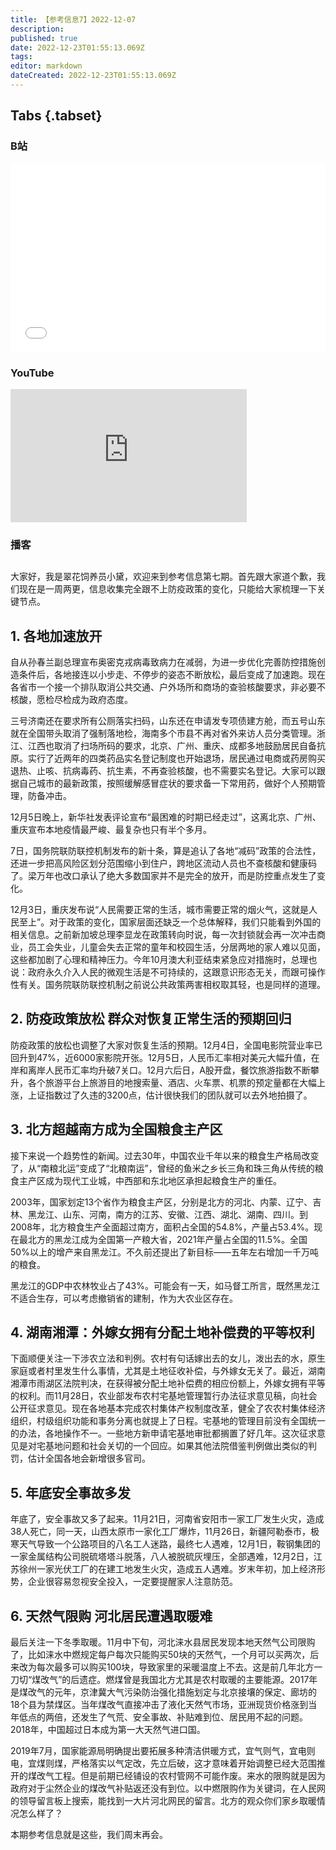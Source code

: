 ```yaml
---
title: 【参考信息7】2022-12-07
description: 
published: true
date: 2022-12-23T01:55:13.069Z
tags: 
editor: markdown
dateCreated: 2022-12-23T01:55:13.069Z
---
```


## Tabs {.tabset}
### B站
<div style="position: relative; padding: 30% 45%;">
<iframe style="position: absolute; width: 100%; height: 100%; left: 0; top: 0;" src="//player.bilibili.com/player.html?&bvid=BV1Wd4y1s7Fy&page=1&as_wide=1&high_quality=1&danmaku=1" scrolling="no" border="0" frameborder="no" framespacing="0" allowfullscreen="true"></iframe>
</div>

### YouTube
<div style="position: relative; padding-bottom: calc(56.25% * 0.75); /* 16:9 */ width: 75%; height: 0;">
<iframe style="position: absolute; top: 0; left: 0; width: 100%; height: 100%;" src="https://www.youtube-nocookie.com/embed/KHRjKCtzRqM" title="YouTube video player" frameborder="0" allow="accelerometer; autoplay; clipboard-write; encrypted-media; gyroscope; picture-in-picture" allowfullscreen></iframe>
</div>
  
### 播客
<div class="podcast-player"></div>

## 

大家好，我是翠花饲养员小黛，欢迎来到参考信息第七期。首先跟大家道个歉，我们现在是一周两更，信息收集完全跟不上防疫政策的变化，只能给大家梳理一下关键节点。

## 1. 各地加速放开

自从孙春兰副总理宣布奥密克戎病毒致病力在减弱，为进一步优化完善防控措施创造条件后，各地接连以小步走、不停步的姿态不断放松，最后变成了加速跑。现在各省市一个接一个排队取消公共交通、户外场所和商场的查验核酸要求，非必要不核酸，愿检尽检成为政府态度。

三号济南还在要求所有公厕落实扫码，山东还在申请发专项债建方舱，而五号山东就在全国带头取消了强制落地检，海南多个市县不再对省外来访人员分类管理。浙江、江西也取消了扫场所码的要求，北京、广州、重庆、成都多地鼓励居民自备抗原。实行了近两年的四类药品实名登记制度也开始退场，居民通过电商或药房购买退热、止咳、抗病毒药、抗生素，不再查验核酸，也不需要实名登记。大家可以跟据自己城市的最新政策，按照缓解感冒症状的要求备一下常用药，做好个人预期管理，防备冲击。

12月5日晚上，新华社发表评论宣布“最困难的时期已经走过”，这离北京、广州、重庆宣布本地疫情最严峻、最复杂也只有半个多月。

7日，国务院联防联控机制发布的新十条，算是追认了各地“减码”政策的合法性，还进一步把高风险区划分范围缩小到住户，跨地区流动人员也不查核酸和健康码了。梁万年也改口承认了绝大多数国家并不是完全的放开，而是防控重点发生了变化。

12月3日，重庆发布说“人民需要正常的生活，城市需要正常的烟火气，这就是人民至上”。对于政策的变化，国家层面还缺乏一个总体解释，我们只能看到外国的相关信息。之前新加坡总理李显龙在政策转向时说，每一次封锁就会再一次冲击商业，员工会失业，儿童会失去正常的童年和校园生活，分居两地的家人难以见面，这些都加剧了心理和精神压力。今年10月澳大利亚结束紧急应对措施时，总理也说：政府永久介入人民的微观生活是不可持续的，这跟意识形态无关，而跟可操作性有关。国务院联防联控机制之前说公共政策两害相权取其轻，也是同样的道理。

## 2. 防疫政策放松 群众对恢复正常生活的预期回归

防疫政策的放松也调整了大家对恢复生活的预期。12月4日，全国电影院营业率已回升到47%，近6000家影院开张。12月5日，人民币汇率相对美元大幅升值，在岸和离岸人民币汇率均升破7关口。12月六后日，A股开盘，餐饮旅游指数不断攀升，各个旅游平台上旅游目的地搜索量、酒店、火车票、机票的预定量都在大幅上涨，上证指数过了久违的3200点，估计很快我们的团队就可以去外地拍摄了。

## 3. 北方超越南方成为全国粮食主产区

接下来说一个趋势性的新闻。过去30年，中国农业千年以来的粮食生产格局改变了，从“南粮北运”变成了“北粮南运”，曾经的鱼米之乡长三角和珠三角从传统的粮食主产区成为现代工业城，中西部和东北地区承担起粮食生产的重任。

2003年，国家划定13个省作为粮食主产区，分别是北方的河北、内蒙、辽宁、吉林、黑龙江、山东、河南，南方的江苏、安徽、江西、湖北、湖南、四川。到2008年，北方粮食生产全面超过南方，面积占全国的54.8%，产量占53.4%。现在最北方的黑龙江成为全国第一产粮大省，2021年产量占全国的11.5%。全国50%以上的增产来自黑龙江。不久前还提出了新目标——五年左右增加一千万吨的粮食。

黑龙江的GDP中农林牧业占了43%。可能会有一天，如马督工所言，既然黑龙江不适合生存，可以考虑撤销省的建制，作为大农业区存在。

## 4. 湖南湘潭：外嫁女拥有分配土地补偿费的平等权利

下面顺便关注一下涉农立法和判例。农村有句话嫁出去的女儿，泼出去的水，原生家庭或者村里发生什么事情，尤其是土地征收补偿，与外嫁女无关了。最近，湖南湘潭市雨湖区法院判决，在获得被分配土地补偿费的相应份额上，外嫁女拥有平等的权利。而11月28日，农业部发布农村宅基地管理暂行办法征求意见稿，向社会公开征求意见。现在各地基本完成农村集体产权制度改革，健全了农农村集体经济组织，村级组织功能和事务分离也就提上了日程。宅基地的管理目前没有全国统一的办法，各地操作不一。一些地方新申请宅基地审批都搁置了好几年。这次征求意见是对宅基地问题和社会关切的一个回应。如果其他法院借鉴判例做出类似的判罚，估计全国各地会新增很多官司。

## 5. 年底安全事故多发

年底了，安全事故又多了起来。11月21日，河南省安阳市一家工厂发生火灾，造成38人死亡，同一天，山西太原市一家化工厂爆炸，11月26日，新疆阿勒泰市，极寒天气导致一个公路项目的八名工人迷路，最终七人遇难，12月1日，鞍钢集团的一家金属结构公司脱硫塔塔斗脱落，八人被脱硫灰埋压，全部遇难，12月2日，江苏徐州一家光伏工厂的在建工地发生火灾，造成五人遇难。岁末年初，加上经济形势，企业很容易忽视安全投入，一定要提醒家人注意防范。

## 6. 天然气限购 河北居民遭遇取暖难

最后关注一下冬季取暖。11月中下旬，河北涞水县居民发现本地天然气公司限购了，比如涞水中燃规定每户每次只能购买50块的天然气，一个月可以买两次，后来改为每次最多可以购买100块，导致家里的采暖温度上不去。这是前几年北方一刀切“煤改气”的后遗症。燃煤曾是我国北方尤其是农村取暖的主要能源。2017年是煤改气的元年，京津冀大气污染防治强化措施划定与北京接壤的保定、廊坊的18个县为禁煤区。当年煤改气直接冲击了液化天然气市场，亚洲现货价格涨到当年低点的两倍，还发生了气荒、安全事故、补贴难到位、居民用不起的问题。2018年，中国超过日本成为第一大天然气进口国。

2019年7月，国家能源局明确提出要拓展多种清洁供暖方式，宜气则气，宜电则电，宜煤则煤，严格落实以气定改，先立后破，这才意味着开始调整已经大范围推开的煤改气工程。但是前期已经铺设的农村管网不可能作废。来水的限购就是因为政府对于尘然企业的煤改气补贴返还没有到位。以中燃限购作为关键词，在人民网的领导留言板上搜索，能找到一大片河北网民的留言。北方的观众你们家乡取暖情况怎么样了？

本期参考信息就是这些，我们周末再会。
